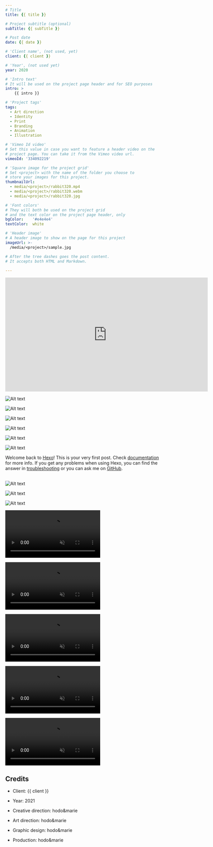 ```yaml
---
# Title
title: {{ title }}

# Project subtitle (optional)
subTitle: {{ subTitle }}

# Post date
date: {{ date }}

# 'Client name', (not used, yet)
client: {{ client }}

# 'Year', (not used yet)
year: 2020

# 'Intro text'
# It will be used on the project page header and for SEO purposes
intro: >
	{{ intro }}

# 'Project tags'
tags:
  - Art direction
  - Identity
  - Print
  - Branding   
  - Animation
  - Illustration 

# 'Vimeo Id video'
# Set this value in case you want to feature a header video on the
# project page. You can take it from the Vimeo video url.
vimeoId: '334092219'

# 'Square image for the project grid'
# Set <project> with the name of the folder you choose to 
# store your images for this project.
thumbnailUrl:
  - media/<project>/rabbit320.mp4
  - media/<project>/rabbit320.webm
  - media/<project>/rabbit320.jpg

# 'Font colors' 
# They will both be used on the project grid
# and the text color on the project page header, only
bgColor:    '#e4e4e4' 
textColor:  white

# 'Header image'
# A header image to show on the page for this project
imageUrl: >-
  /media/<project>/sample.jpg

# After the tree dashes goes the post content.
# It accepts both HTML and Markdown.
  
---
```


<!-- Sample of a full size vimeo video inside the post -->
<!-- Pay attention to the use of 'gallery-1' class for a right separation with the  -->
<!-- next/previous element -->
<!-- Also, you may need to use 'embed-responsive' and 'embed-responsive-16by9'  -->
<!-- Others: 'embed-responsive-4by3', 'embed-responsive-1by1">', 'embed-responsive-21by9' -->
<!-- @see: https://getbootstrap.com/docs/4.0/utilities/embed/ -->
<div class="gallery gallery-1">
  <p class="embed-responsive embed-responsive-16by9"> 
    <iframe src="https://player.vimeo.com/video/343188343?color=000000" width="640" height="360" frameborder="0" allow="autoplay; fullscreen" allowfullscreen></iframe>
  </p>
</div>

<!-- This is a 3x gallery sample -->
<!-- Always add a linebreak between images -->
<!-- It needs three images between paragraph tags -->
<div class="gallery gallery-3">

![Alt text](http://placekitten.com/920/920 )

![Alt text](http://placekitten.com/910/910 )

![Alt text](http://placekitten.com/930/930 )

</div>


<!-- This is a 2x gallery sample -->
<!-- Always add a linebreak between images -->
<!-- It needs two images between paragraph tags -->
<div class="gallery gallery-2">

![Alt text](http://placekitten.com/650/420 )

![Alt text](http://placekitten.com/650/420 )


</div>


<!-- This is a 1x gallery sample -->
<!-- Always add a linebreak after the image -->
<!-- It needs one images between paragraph tags -->
<div class="gallery gallery-1">

![Alt text](http://placekitten.com/1330/600 )

</div>

<!-- For a proper separation with the next gallery, 
     you need to add a <br> tag after the last paragraph -->
Welcome back to [Hexo](https://hexo.io/)! This is your very first post. Check [documentation](https://hexo.io/docs/) for more info. If you get any problems when using Hexo, you can find the answer in [troubleshooting](https://hexo.io/docs/troubleshooting.html) or you can ask me on [GitHub](https://github.com/hexojs/hexo/issues).
<br><br>

<div class="gallery gallery-3">

![Alt text](http://placekitten.com/600/600 )

![Alt text](http://placekitten.com/800/800 )

![Alt text](http://placekitten.com/700/700 )

</div>



<!-- This is a 3x VIDEO gallery sample -->
<!-- Always add a linebreak between images -->
<!-- It needs three images between paragraph tags -->
<div class="gallery gallery-3">

<p>
  <video playsinline="playsinline" muted loop autoplay>
      <source src="/demo/media/sample/rabbit320.mp4" type="video/mp4">
      <source src="/demo/media/sample/rabbit320.webm" type="video/webm">
  </video>
</p>

<p>
  <video playsinline="playsinline" muted loop autoplay>
      <source src="/demo/media/sample/rabbit320.mp4" type="video/mp4">
      <source src="/demo/media/sample/rabbit320.webm" type="video/webm">
  </video>
</p>

<p>
  <video playsinline="playsinline" muted loop autoplay>
      <source src="/demo/media/sample/rabbit320.mp4" type="video/mp4">
      <source src="/demo/media/sample/rabbit320.webm" type="video/webm">
  </video>
</p>

</div>


<!-- This is a 2x gallery VIDEO sample -->
<!-- Always add a linebreak between images -->
<!-- It needs two images between paragraph tags -->
<div class="gallery gallery-2">

<p>
  <video playsinline="playsinline" muted loop autoplay>
      <source src="/demo/media/sample/rabbit320.mp4" type="video/mp4">
      <source src="/demo/media/sample/rabbit320.webm" type="video/webm">
  </video>
</p>

<p>
  <video playsinline="playsinline" muted loop autoplay>
      <source src="/demo/media/sample/rabbit320.mp4" type="video/mp4">
      <source src="/demo/media/sample/rabbit320.webm" type="video/webm">
  </video>
</p>


</div>


<!-- Sample credits secion -->
## Credits

* Client: {{ client }}
* Year: 2021


* Creative direction: hodo&marie
* Art direction: hodo&marie
* Graphic design: hodo&marie
* Production: hodo&marie